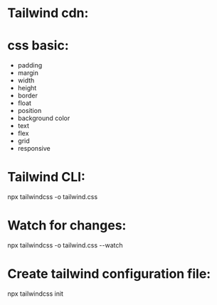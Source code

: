 # Tailwind cdn:

<link href="https://unpkg.com/tailwindcss@^2/dist/tailwind.min.css" rel="stylesheet" />

# css basic:

- padding
- margin
- width
- height
- border
- float
- position
- background color
- text
- flex
- grid
- responsive

# Tailwind CLI:

npx tailwindcss -o tailwind.css

# Watch for changes:

npx tailwindcss -o tailwind.css --watch

# Create tailwind configuration file:

npx tailwindcss init
